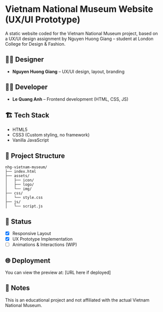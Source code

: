 # Vietnam National Museum Website (UX/UI Prototype)

A static website coded for the Vietnam National Museum project, based on a UX/UI design assignment by Nguyen Huong Giang – student at London College for Design & Fashion.

## 👩‍🎨 Designer
- **Nguyen Huong Giang** – UX/UI design, layout, branding

## 👨‍💻 Developer
- **Le Quang Anh** – Frontend development (HTML, CSS, JS)

## 🏗️ Tech Stack
- HTML5
- CSS3 (Custom styling, no framework)
- Vanilla JavaScript

## 📁 Project Structure
```
nhg-vietnam-museum/
├── index.html
├── assets/
│   ├── icon/ 
│   ├── logo/ 
│   └── img/
├── css/
│   └── style.css
├── js/
│   └── script.js
```
## 🚧 Status
- [x] Responsive Layout
- [x] UX Prototype Implementation
- [ ] Animations & Interactions (WIP)

## 🌐 Deployment
You can view the preview at: [URL here if deployed]

## 📝 Notes
This is an educational project and not affiliated with the actual Vietnam National Museum.
